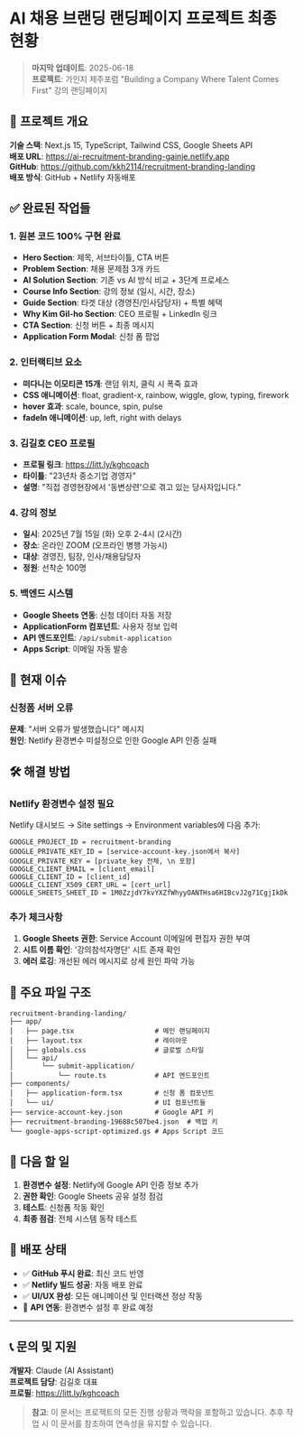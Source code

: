 # AI 채용 브랜딩 랜딩페이지 프로젝트 최종 현황

> **마지막 업데이트**: 2025-06-18  
> **프로젝트**: 가인지 제주포럼 "Building a Company Where Talent Comes First" 강의 랜딩페이지

## 🎯 프로젝트 개요

**기술 스택**: Next.js 15, TypeScript, Tailwind CSS, Google Sheets API  
**배포 URL**: https://ai-recruitment-branding-gainje.netlify.app  
**GitHub**: https://github.com/kkh2114/recruitment-branding-landing  
**배포 방식**: GitHub + Netlify 자동배포

## ✅ 완료된 작업들

### 1. 원본 코드 100% 구현 완료
- **Hero Section**: 제목, 서브타이틀, CTA 버튼
- **Problem Section**: 채용 문제점 3개 카드
- **AI Solution Section**: 기존 vs AI 방식 비교 + 3단계 프로세스
- **Course Info Section**: 강의 정보 (일시, 시간, 장소)
- **Guide Section**: 타겟 대상 (경영진/인사담당자) + 특별 혜택
- **Why Kim Gil-ho Section**: CEO 프로필 + LinkedIn 링크
- **CTA Section**: 신청 버튼 + 최종 메시지
- **Application Form Modal**: 신청 폼 팝업

### 2. 인터랙티브 요소
- **떠다니는 이모티콘 15개**: 랜덤 위치, 클릭 시 폭죽 효과
- **CSS 애니메이션**: float, gradient-x, rainbow, wiggle, glow, typing, firework
- **hover 효과**: scale, bounce, spin, pulse
- **fadeIn 애니메이션**: up, left, right with delays

### 3. 김길호 CEO 프로필
- **프로필 링크**: https://litt.ly/kghcoach
- **타이틀**: "23년차 중소기업 경영자"
- **설명**: "직접 경영현장에서 '동변상련'으로 겪고 있는 당사자입니다."

### 4. 강의 정보
- **일시**: 2025년 7월 15일 (화) 오후 2-4시 (2시간)
- **장소**: 온라인 ZOOM (오프라인 병행 가능시)
- **대상**: 경영진, 팀장, 인사/채용담당자
- **정원**: 선착순 100명

### 5. 백엔드 시스템
- **Google Sheets 연동**: 신청 데이터 자동 저장
- **ApplicationForm 컴포넌트**: 사용자 정보 입력
- **API 엔드포인트**: `/api/submit-application`
- **Apps Script**: 이메일 자동 발송

## 🚨 현재 이슈

### 신청폼 서버 오류
**문제**: "서버 오류가 발생했습니다" 메시지  
**원인**: Netlify 환경변수 미설정으로 인한 Google API 인증 실패

## 🛠️ 해결 방법

### Netlify 환경변수 설정 필요
Netlify 대시보드 → Site settings → Environment variables에 다음 추가:

```
GOOGLE_PROJECT_ID = recruitment-branding
GOOGLE_PRIVATE_KEY_ID = [service-account-key.json에서 복사]
GOOGLE_PRIVATE_KEY = [private_key 전체, \n 포함]
GOOGLE_CLIENT_EMAIL = [client_email]
GOOGLE_CLIENT_ID = [client_id]
GOOGLE_CLIENT_X509_CERT_URL = [cert_url]
GOOGLE_SHEETS_SHEET_ID = 1M0ZzjdY7kvYXZfWhyyOANTHsa6HIBcvJ2g71CgjIkDk
```

### 추가 체크사항
1. **Google Sheets 권한**: Service Account 이메일에 편집자 권한 부여
2. **시트 이름 확인**: '강의참석자명단' 시트 존재 확인
3. **에러 로깅**: 개선된 에러 메시지로 상세 원인 파악 가능

## 📁 주요 파일 구조

```
recruitment-branding-landing/
├── app/
│   ├── page.tsx                    # 메인 랜딩페이지
│   ├── layout.tsx                  # 레이아웃
│   ├── globals.css                 # 글로벌 스타일
│   └── api/
│       └── submit-application/
│           └── route.ts            # API 엔드포인트
├── components/
│   ├── application-form.tsx        # 신청 폼 컴포넌트
│   └── ui/                         # UI 컴포넌트들
├── service-account-key.json        # Google API 키
├── recruitment-branding-19688c507be4.json  # 백업 키
└── google-apps-script-optimized.gs # Apps Script 코드
```

## 🎯 다음 할 일

1. **환경변수 설정**: Netlify에 Google API 인증 정보 추가
2. **권한 확인**: Google Sheets 공유 설정 점검
3. **테스트**: 신청폼 작동 확인
4. **최종 점검**: 전체 시스템 동작 테스트

## 🚀 배포 상태

- ✅ **GitHub 푸시 완료**: 최신 코드 반영
- ✅ **Netlify 빌드 성공**: 자동 배포 완료
- ✅ **UI/UX 완성**: 모든 애니메이션 및 인터랙션 정상 작동
- 🚨 **API 연동**: 환경변수 설정 후 완료 예정

---

## 📞 문의 및 지원

**개발자**: Claude (AI Assistant)  
**프로젝트 담당**: 김길호 대표  
**프로필**: https://litt.ly/kghcoach

> **참고**: 이 문서는 프로젝트의 모든 진행 상황과 맥락을 포함하고 있습니다. 추후 작업 시 이 문서를 참조하여 연속성을 유지할 수 있습니다. 